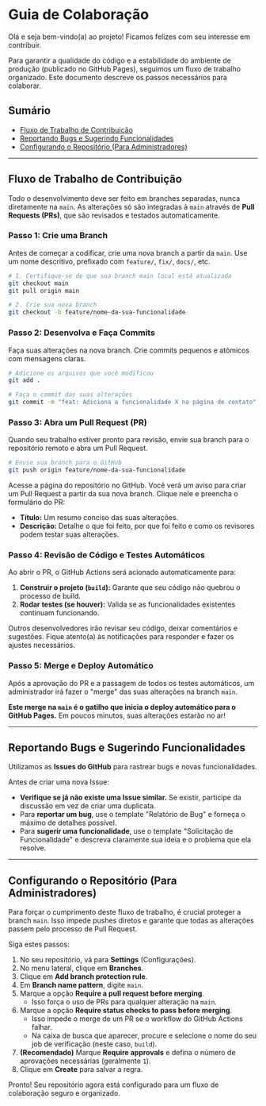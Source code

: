 # Guia de Colaboração

Olá e seja bem-vindo(a) ao projeto! Ficamos felizes com seu interesse em contribuir.

Para garantir a qualidade do código e a estabilidade do ambiente de produção (publicado no GitHub Pages), seguimos um fluxo de trabalho organizado. Este documento descreve os passos necessários para colaborar.

## Sumário

- [Fluxo de Trabalho de Contribuição](#fluxo-de-trabalho-de-contribuição)
- [Reportando Bugs e Sugerindo Funcionalidades](#reportando-bugs-e-sugerindo-funcionalidades)
- [Configurando o Repositório (Para Administradores)](#configurando-o-repositório-para-administradores)

---

## Fluxo de Trabalho de Contribuição

Todo o desenvolvimento deve ser feito em branches separadas, nunca diretamente na `main`. As alterações só são integradas à `main` através de **Pull Requests (PRs)**, que são revisados e testados automaticamente.

### Passo 1: Crie uma Branch

Antes de começar a codificar, crie uma nova branch a partir da `main`. Use um nome descritivo, prefixado com `feature/`, `fix/`, `docs/`, etc.

```bash
# 1. Certifique-se de que sua branch main local está atualizada
git checkout main
git pull origin main

# 2. Crie sua nova branch
git checkout -b feature/nome-da-sua-funcionalidade
```

### Passo 2: Desenvolva e Faça Commits

Faça suas alterações na nova branch. Crie commits pequenos e atômicos com mensagens claras.

```bash
# Adicione os arquivos que você modificou
git add .

# Faça o commit das suas alterações
git commit -m "feat: Adiciona a funcionalidade X na página de contato"
```

### Passo 3: Abra um Pull Request (PR)

Quando seu trabalho estiver pronto para revisão, envie sua branch para o repositório remoto e abra um Pull Request.

```bash
# Envie sua branch para o GitHub
git push origin feature/nome-da-sua-funcionalidade
```

Acesse a página do repositório no GitHub. Você verá um aviso para criar um Pull Request a partir da sua nova branch. Clique nele e preencha o formulário do PR:

- **Título:** Um resumo conciso das suas alterações.
- **Descrição:** Detalhe o que foi feito, por que foi feito e como os revisores podem testar suas alterações.

### Passo 4: Revisão de Código e Testes Automáticos

Ao abrir o PR, o GitHub Actions será acionado automaticamente para:

1. **Construir o projeto (`build`):** Garante que seu código não quebrou o processo de build.
2. **Rodar testes (se houver):** Valida se as funcionalidades existentes continuam funcionando.

Outros desenvolvedores irão revisar seu código, deixar comentários e sugestões. Fique atento(a) às notificações para responder e fazer os ajustes necessários.

### Passo 5: Merge e Deploy Automático

Após a aprovação do PR e a passagem de todos os testes automáticos, um administrador irá fazer o "merge" das suas alterações na branch `main`.

**Este merge na `main` é o gatilho que inicia o deploy automático para o GitHub Pages.** Em poucos minutos, suas alterações estarão no ar!

---

## Reportando Bugs e Sugerindo Funcionalidades

Utilizamos as **Issues do GitHub** para rastrear bugs e novas funcionalidades.

Antes de criar uma nova Issue:

- **Verifique se já não existe uma Issue similar.** Se existir, participe da discussão em vez de criar uma duplicata.
- Para **reportar um bug**, use o template "Relatório de Bug" e forneça o máximo de detalhes possível.
- Para **sugerir uma funcionalidade**, use o template "Solicitação de Funcionalidade" e descreva claramente sua ideia e o problema que ela resolve.

---

## Configurando o Repositório (Para Administradores)

Para forçar o cumprimento deste fluxo de trabalho, é crucial proteger a branch `main`. Isso impede pushes diretos e garante que todas as alterações passem pelo processo de Pull Request.

Siga estes passos:

1. No seu repositório, vá para **Settings** (Configurações).
2. No menu lateral, clique em **Branches**.
3. Clique em **Add branch protection rule**.
4. Em **Branch name pattern**, digite `main`.
5. Marque a opção **Require a pull request before merging**.
    - Isso força o uso de PRs para qualquer alteração na `main`.
6. Marque a opção **Require status checks to pass before merging**.
    - Isso impede o merge de um PR se o workflow do GitHub Actions falhar.
    - Na caixa de busca que aparecer, procure e selecione o nome do seu job de verificação (neste caso, `build`).
7. **(Recomendado)** Marque **Require approvals** e defina o número de aprovações necessárias (geralmente `1`).
8. Clique em **Create** para salvar a regra.

Pronto! Seu repositório agora está configurado para um fluxo de colaboração seguro e organizado.
